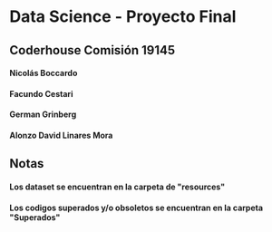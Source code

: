 # Data Science - Proyecto Final
## Coderhouse Comisión 19145
#### Nicolás Boccardo
#### Facundo Cestari
#### German Grinberg
#### Alonzo David Linares Mora

## Notas
#### Los dataset se encuentran en la carpeta de "resources"
#### Los codigos superados y/o obsoletos se encuentran en la carpeta "Superados"



